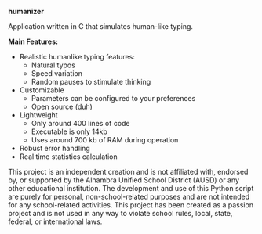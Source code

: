 **humanizer**

Application written in C that simulates human-like typing.

**Main Features:**

- Realistic humanlike typing features:
  - Natural typos
  - Speed variation
  - Random pauses to stimulate thinking
- Customizable
  - Parameters can be configured to your preferences
  - Open source (duh)
- Lightweight
  - Only around 400 lines of code
  - Executable is only 14kb
  - Uses around 700 kb of RAM during operation
- Robust error handling
- Real time statistics calculation  
   
This project is an independent creation and is not affiliated with, endorsed by, or supported by the Alhambra Unified School District (AUSD) or any other educational institution. The development and use of this Python script are purely for personal, non-school-related purposes and are not intended for any school-related activities. This project has been created as a passion project and is not used in any way to violate school rules, local, state, federal, or international laws.

